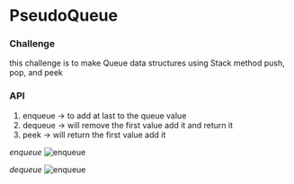 # PseudoQueue

### Challenge 
this challenge is to make Queue data structures using Stack method push, pop, and peek

### API

1. enqueue -> to add at last to the queue value  
2. dequeue -> will remove the first value add it and return it
3. peek -> will return the first value add it

*enqueue*
![enqueue](../../asstes/class11-enqueue.png)

*dequeue*
![enqueue](../../asstes/class10-queue-dequeue.png)